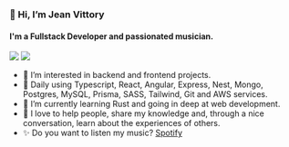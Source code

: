 ### 👋 Hi, I’m Jean Vittory
#### I'm a Fullstack Developer and passionated musician.

<a href= "https://www.instagram.com/laguna_sideral/"><img src="https://img.shields.io/badge/Instagram-E4405F?style=for-the-badge&logo=instagram&logoColor=white" /></a>
<a href= "https://www.linkedin.com/in/carlovittory/"><img src= "https://img.shields.io/badge/LinkedIn-0077B5?style=for-the-badge&logo=linkedin&logoColor=white" /></a>

- 👀 I’m interested in backend and frontend projects.
- 🔩 Daily using Typescript, React, Angular, Express, Nest, Mongo, Postgres, MySQL, Prisma, SASS, Tailwind, Git and AWS services.
- 🌱 I’m currently learning Rust and going in deep at web development.
- 🙌 I love to help people, share my knowledge and, through a nice conversation, learn about the experiences of others.
- ✨ Do you want to listen my music? [Spotify](https://open.spotify.com/artist/1rh41sScm5dg9xsmg4zGeX)
